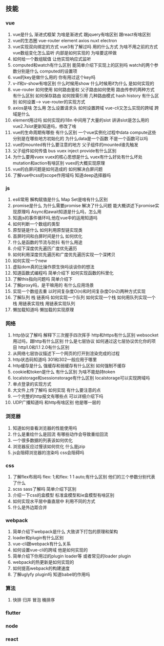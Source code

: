 ## 技能
### vue
1. vue是什么 渐进式框架 为啥是渐进式 跟jquery有啥区别 跟react有啥区别
2. vue的生态圈 vue-router element axios nuxt electron
3. vue实现双向绑定的方式 vue3有了解过吗 用的什么方式 为啥不用之前的方式 vue数组变化怎么监听 内部是如何实现的 为啥要这样做
4. 如何给一个数组赋值 让他实现响应式监听
5. computed和watch有什么区别 能简单介绍下实现上的区别吗 watch的两个参数分别是什么 computed的设置项
6. vue的key是做什么用的 你有用过这个key吗 
7. v-if和v-show有啥区别 什么时候用show 什么时候用if为什么 是如何实现的
8. vue-router 如何使用 如何路由鉴权 父子路由如何使用 路由传参的两种方式 有什么区别 如何保存路由 如何按需引用 几种路由模式 hash history 有什么区别 如何设置—> vue-router的实现方式
9. axios是啥 怎么用 怎么设置请求头 如何设置跨域 vue-cli又怎么实现的跨域 跨域是什么
10. element用过吗 如何实现的i18n 中间用了大量的slot 讲讲slot是怎么用的 vue2.7slot更新知道吗，修改了啥
11. vue的生命周期有哪些 有什么区别 一个vue实例化过程中data compute这些分别是在哪些地方初始化的 为什么data是一个函数 不是一个函数可以吗 
12. vue的mounted有什么要注意的地方 父子组件的mounted谁先触发
13. 父子组件如何传值 bus vuex inject provide有什么区别
14. 为什么要用vuex vuex的核心思想是什么 vuex有什么好处有什么坏处 mutation和action有啥区别 vuex的大概实现原理
15. vue的白屏问题是如何造成的 如何解决白屏问题
16. 了解vue中css的scope作用域吗 知道deep选择器吗
### js
1. es6常用 解构赋值是什么 Map Set是啥有什么区别
2. promise是什么 为什么需要promise 解决了什么问题 能大概讲述下promise实现原理吗 Async和await知道是什么吗，怎么用
3. 知道js的事件循环吗,他在vue中的运用知道吗
4. 如何判断一个数组的类型
5. 原型链是什么 如何利用原型链实现类
6. 首屏时间和白屏时间是什么 如何优化
7. 什么是函数的节流与防抖 有什么用途
8. 介绍下深度优先遍历广度优先遍历
9. 如何利用深度优先遍历和广度优先遍历实现一个深拷贝
10. 如何实现一个new
11. 虚拟dom真的比操作原生快吗谈谈你的想法
12. 知道函数式编程吗 简单介绍下 如何实现函数的科里化
13. 了解this指向问题吗 简单介绍下 
14. 了解proxy吗，是干嘛用的 有什么应用场景
15. 实现一个数组去重 以时间复杂度O(n)和时间复杂度O(n2)两种方式实现
16. 了解队列 栈 链表吗 如何实现一个队列 如何实现一个栈 如何用队列实现一个栈  用链表实现栈 用链表实现队列
17. 懒加载知道吗 懒加载的实现原理
### 网络
1. http协议了解吗 解释下三次握手四次挥手 http和https有什么区别 websocket用过吗，跟http有什么区别 什么是七层协议 如何通过这七层协议优化你的项目 http1.0和1.1 2.0有什么区别
2. 从网络七层协议描述下一个网页的打开到渲染完成的过程
3. http状态码知道吗 301和302一般应用于哪里
4. http缓存是什么 强缓存和弱缓存有什么区别 如何强制不缓存
5. cookie和token是什么 有什么区别 为啥不能劫持token
6. localstorage和sessionstorage有什么区别 localstorage可以实现跨域吗
7. 单点登录的实现方式
8. 大文件上传了解吗 如何实现 有什么要注意的点
9. 一个完整的http报文有哪些点 可以详细介绍下吗
10. UDP广播知道吗 和http有啥区别 他是哪一层的
### 浏览器
1. 知道如何查看浏览器的性能使用吗
2. 什么是重绘什么是回流 有哪些动作会导致重绘回流
3. 一个很多数据的列表该如何优化
4. 浏览器反应过慢该如何优化 什么是jzip 
5. js会阻碍浏览器的渲染吗 css会阻碍吗
### css
1. 了解flex布局吗 flex: 1;和flex: 1 1 auto;有什么区别 他们的三个参数分别代表了什么
2. scss sass了解吗 简单介绍下区别
3. 介绍一下css的盒模型 标准盒模型和ie盒模型有啥区别
4. 如何实现水平居中垂直居中 利用不同的方式
5. 什么是外边距合并
### webpack
1. 简单介绍下webpack是什么 大致讲下打包的原理和架构
2. loader和plugin有什么区别
3. vue-cli跟webpack有什么关系
4. 如何设置vue-cli的跨域 他是如何实现的
5. 简单介绍下你用过的plugin loader等 或者常见的loader plugin
6. webpack的热更新是如何实现的
7. 如何提高webpack的构建速度
8. 了解uglyfy plugin吗 知道babel的作用吗
### 算法
1. 快排 归并 冒泡 桶排序
### flutter
### node
### react
 
